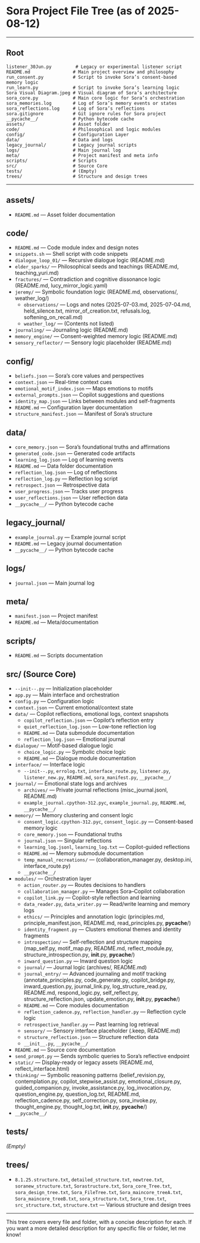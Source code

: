 
# Sora Project File Tree (as of 2025-08-12)

---

## Root

```text
listener_30Jun.py         # Legacy or experimental listener script
README.md                # Main project overview and philosophy
run_consent.py           # Script to invoke Sora’s consent-based memory logic
run_learn.py             # Script to invoke Sora’s learning logic
Sora Visual Diagram.jpeg # Visual diagram of Sora’s architecture
sora_core.py             # Main core logic for Sora’s orchestration
sora_memories.log        # Log of Sora’s memory events or states
sora_reflections.log     # Log of Sora’s reflections
sora.gitignore           # Git ignore rules for Sora project
__pycache__/             # Python bytecode cache
assets/                  # Asset folder
code/                    # Philosophical and logic modules
config/                  # Configuration Layer
data/                    # Data and logs
legacy_journal/          # Legacy journal scripts
logs/                    # Main journal log
meta/                    # Project manifest and meta info
scripts/                 # Scripts
src/                     # Source Core
tests/                   # (Empty)
trees/                   # Structure and design trees
```

---

## assets/
- `README.md` — Asset folder documentation

## code/
- `README.md` — Code module index and design notes
- `snippets.sh` — Shell script with code snippets
- `dialogue_loop_01/` — Recursive dialogue logic (README.md)
- `elder_sparks/` — Philosophical seeds and teachings (README.md, teaching_yuri.md)
- `fractures/` — Contradiction and cognitive dissonance logic (README.md, lucy_mirror_logic.yaml)
- `jeremy/` — Symbolic foundation logic (README.md, observations/, weather_log/)
	- `observations/` — Logs and notes (2025-07-03.md, 2025-07-04.md, held_silence.txt, mirror_of_creation.txt, refusals.log, softening_on_recall.md)
	- `weather_log/` — (Contents not listed)
- `journaling/` — Journaling logic (README.md)
- `memory_engine/` — Consent-weighted memory logic (README.md)
- `sensory_reflector/` — Sensory logic placeholder (README.md)

## config/
- `beliefs.json` — Sora’s core values and perspectives
- `context.json` — Real-time context cues
- `emotional_motif_index.json` — Maps emotions to motifs
- `external_prompts.json` — Copilot suggestions and questions
- `identity_map.json` — Links between modules and self-fragments
- `README.md` — Configuration layer documentation
- `structure_manifest.json` — Manifest of Sora’s structure

## data/
- `core_memory.json` — Sora’s foundational truths and affirmations
- `generated_code.json` — Generated code artifacts
- `learning_log.json` — Log of learning events
- `README.md` — Data folder documentation
- `reflection_log.json` — Log of reflections
- `reflection_log.py` — Reflection log script
- `retrospect.json` — Retrospective data
- `user_progress.json` — Tracks user progress
- `user_reflections.json` — User reflection data
- `__pycache__/` — Python bytecode cache

## legacy_journal/
- `example_journal.py` — Example journal script
- `README.md` — Legacy journal documentation
- `__pycache__/` — Python bytecode cache

## logs/
- `journal.json` — Main journal log

## meta/
- `manifest.json` — Project manifest
- `README.md` — Meta/documentation

## scripts/
- `README.md` — Scripts documentation

## src/ (Source Core)
- `--init--.py` — Initialization placeholder
- `app.py` — Main interface and orchestration
- `config.py` — Configuration logic
- `context.json` — Current emotional/context state
- `data/` — Copilot reflections, emotional logs, context snapshots
	- `copilot_reflection.json` — Copilot’s reflection entry
	- `quiet_reflection_log.json` — Low-tone reflection log
	- `README.md` — Data submodule documentation
	- `reflection_log.json` — Emotional journal
- `dialogue/` — Motif-based dialogue logic
	- `choice_logic.py` — Symbolic choice logic
	- `README.md` — Dialogue module documentation
- `interface/` — Interface logic
	- `--init--.py`, `errolog.txt`, `interface_route.py`, `listener.py`, `listener_new.py`, `README.md`, `sora_manifest.py`, `__pycache__/`
- `journal/` — Emotional state logs and archives
	- `archives/` — Private journal reflections (misc_journal.jsonl, README.md)
	- `example_journal.cpython-312.pyc`, `example_journal.py`, `README.md`, `__pycache__/`
- `memory/` — Memory clustering and consent logic
	- `consent_logic.cpython-312.pyc`, `consent_logic.py` — Consent-based memory logic
	- `core_memory.json` — Foundational truths
	- `journal.json` — Singular reflections
	- `learning_log.jsonl`, `learning_log.txt` — Copilot-guided reflections
	- `README.md` — Memory submodule documentation
	- `temp_manual_recreations/` — (collaboration_manager.py, desktop.ini, interface_route.py)
	- `__pycache__/`
- `modules/` — Orchestration layer
	- `action_router.py` — Routes decisions to handlers
	- `collaboration_manager.py` — Manages Sora–Copilot collaboration
	- `copilot_link.py` — Copilot-style reflection and learning
	- `data_reader.py`, `data_writer.py` — Read/write learning and memory logs
	- `ethics/` — Principles and annotation logic (principles.md, principle_manifest.json, README.md, read_principles.py, __pycache__/)
	- `identity_fragment.py` — Clusters emotional themes and identity fragments
	- `introspection/` — Self-reflection and structure mapping (map_self.py, motif_map.py, README.md, reflect_module.py, structure_introspection.py, __init__.py, __pycache__/)
	- `inward_question.py` — Inward question logic
	- `journal/` — Journal logic (archives/, README.md)
	- `journal_entry/` — Advanced journaling and motif tracking (annotate_principles.py, code_generate.py, copilot_bridge.py, inward_question.py, journal_link.py, log_structure_read.py, README.md, respond_logic.py, self_reflect.py, structure_reflection.json, update_emotion.py, __init__.py, __pycache__/)
	- `README.md` — Core modules documentation
	- `reflection_cadence.py`, `reflection_handler.py` — Reflection cycle logic
	- `retrospective_handler.py` — Past learning log retrieval
	- `sensory/` — Sensory interface placeholder (.keep, README.md)
	- `structure_reflection.json` — Structure reflection data
	- `__init__.py`, `__pycache__/`
- `README.md` — Source core documentation
- `send_prompt.py` — Sends symbolic queries to Sora’s reflective endpoint
- `static/` — Display-ready or legacy assets (README.md, reflect_interface.html)
- `thinking/` — Symbolic reasoning patterns (belief_revision.py, contemplation.py, copilot_stepwise_assist.py, emotional_closure.py, guided_companion.py, invoke_assistance.py, log_invocation.py, question_engine.py, question_log.txt, README.md, reflection_cadence.py, self_correction.py, sora_invoke.py, thought_engine.py, thought_log.txt, __init__.py, __pycache__/)
- `__pycache__/`

## tests/
*(Empty)*

## trees/
- `8.1.25.structure.txt`, `detailed_structure.txt`, `newtree.txt`, `soranew_structure.txt`, `Sorastructure.txt`, `Sora_core_Tree.txt`, `sora_design_tree.txt`, `Sora_FileTree.txt`, `Sora_maincore_treeA.txt`, `Sora_maincore_treeB.txt`, `sora_structure.txt`, `Sora_tree.txt`, `src_structure.txt`, `structure.txt` — Various structure and design trees

---

This tree covers every file and folder, with a concise description for each. If you want a more detailed description for any specific file or folder, let me know!
